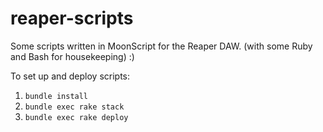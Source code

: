 # reaper-scripts
Some scripts written in MoonScript for the Reaper DAW.
(with some Ruby and Bash for housekeeping) :)

To set up and deploy scripts:

1. `bundle install`
2. `bundle exec rake stack`
3. `bundle exec rake deploy`
